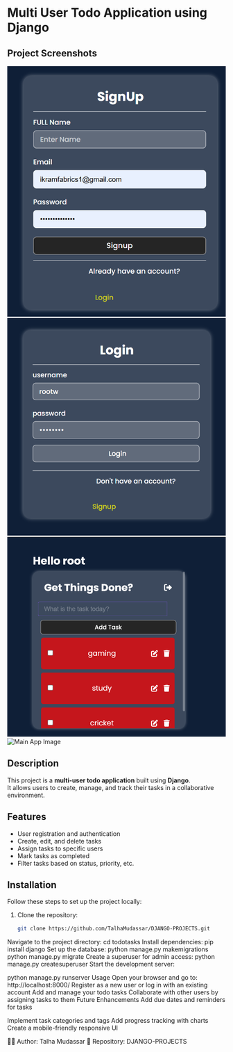 # Multi User Todo Application using Django

## Project Screenshots
![Screenshot1](todo/static/todo/images/screenshot1.png)  
![Screenshot2](todo/static/todo/images/screenshot2.png)  
![Screenshot3](todo/static/todo/images/screenshot3.png)  
![Main App Image](todo/static/todo/images/screenshot3.jpg)  

## Description
This project is a **multi-user todo application** built using **Django**.  
It allows users to create, manage, and track their tasks in a collaborative environment.

## Features
- User registration and authentication  
- Create, edit, and delete tasks  
- Assign tasks to specific users  
- Mark tasks as completed  
- Filter tasks based on status, priority, etc.  

## Installation
Follow these steps to set up the project locally:
1. Clone the repository:  
   ```bash
   git clone https://github.com/TalhaMudassar/DJANGO-PROJECTS.git
Navigate to the project directory:
cd todotasks
Install dependencies:
pip install django
Set up the database:
python manage.py makemigrations
python manage.py migrate
Create a superuser for admin access:
python manage.py createsuperuser
Start the development server:


python manage.py runserver
Usage
Open your browser and go to: http://localhost:8000/
Register as a new user or log in with an existing account
Add and manage your todo tasks
Collaborate with other users by assigning tasks to them
Future Enhancements
Add due dates and reminders for tasks

Implement task categories and tags
Add progress tracking with charts
Create a mobile-friendly responsive UI


👨‍💻 Author: Talha Mudassar
📂 Repository: DJANGO-PROJECTS

